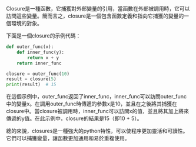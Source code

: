 

Closure是一種函數，它捕獲對外部變量的引用，當函數在外部被調用時，它可以訪問這些變量。簡而言之，closure是一個包含函數定義和指向它捕獲的變量的一個環境的對象。

下面是一個closure的示例代碼：

```python
def outer_func(x):
    def inner_func(y):
        return x + y
    return inner_func

closure = outer_func(10)
result = closure(5)
print(result)  # 15
```

在這個示例中，outer_func返回了inner_func，inner_func可以訪問outer_func中的變量x。在調用outer_func時傳遞的參數x是10，並且在之後將其捕獲在closure中。當closure被調用時，inner_func可以訪問x的值，並且將其加上將來傳遞的y值。在此示例中，closure的結果是15（即10 + 5）。

總的來說，closures是一種強大的python特性，可以使程序更加靈活和可讀性。它們可以捕獲變量，讓函數更加通用和易於重複使用。